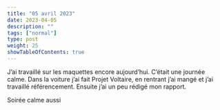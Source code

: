```yaml
---
title: "05 avril 2023"
date: 2023-04-05
description: ""
tags: ["normal"]
type: post
weight: 25
showTableOfContents: true
---
```


J’ai travaillé sur les maquettes encore aujourd’hui. C’était une journée calme. Dans la voiture j’ai fait Projet Voltaire, en rentrant j’ai mangé et j’ai travaillé référencement. Ensuite j’ai un peu rédigé mon rapport.

Soirée calme aussi